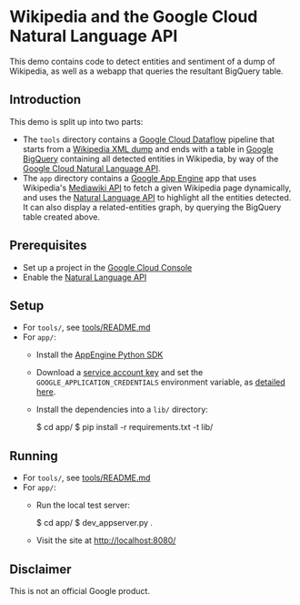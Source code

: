 # Wikipedia and the Google Cloud Natural Language API

This demo contains code to detect entities and sentiment of a dump of Wikipedia,
as well as a webapp that queries the resultant BigQuery table.

## Introduction

This demo is split up into two parts:

* The `tools` directory contains a [Google Cloud Dataflow][dataflow] pipeline
  that starts from a [Wikipedia XML dump][wp-xml] and ends with a table in
  [Google BigQuery][bq] containing all detected entities in Wikipedia, by way of
  the [Google Cloud Natural Language API][nl-api].
* The `app` directory contains a [Google App Engine][gae] app that uses
  Wikipedia's [Mediawiki API][mw-api] to fetch a given Wikipedia page
  dynamically, and uses the [Natural Language API][nl-api] to highlight all the
  entities detected. It can also display a related-entities graph, by querying
  the BigQuery table created above.

[dataflow]: https://cloud.google.com/dataflow/
[wp-xml]: https://en.wikipedia.org/wiki/Wikipedia:Database_download#English-language_Wikipedia
[bq]: https://cloud.google.com/bigquery/
[nl-api]: https://cloud.google.com/natural-language/
[gae]: https://cloud.google.com/appengine/
[mw-api]: https://www.mediawiki.org/wiki/API:Main_page

## Prerequisites

* Set up a project in the [Google Cloud Console][cloud-console]
* Enable the [Natural Language API][nl-enable-api]

[cloud-console]: https://console.cloud.google.com
[nl-enable-api]: https://console.cloud.google.com/apis/api/language.googleapis.com/overview?project=_

## Setup

* For `tools/`, see [tools/README.md](tools/README.md)
* For `app/`:
  * Install the [AppEngine Python SDK][gae-python-sdk]
  * Download a [service account key][service-account] and set the
    `GOOGLE_APPLICATION_CREDENTIALS` environment variable, as [detailed
    here][adc].
  * Install the dependencies into a `lib/` directory:

      $ cd app/
      $ pip install -r requirements.txt -t lib/

[gae-python-sdk]: https://cloud.google.com/appengine/downloads#Google_App_Engine_SDK_for_Python
[service-account]: https://console.cloud.google.com/iam-admin/serviceaccounts/project?project=_
[adc]: https://cloud.google.com/docs/authentication#service_running_on-premises

## Running

* For `tools/`, see [tools/README.md](tools/README.md)
* For `app/`:
  * Run the local test server:

      $ cd app/
      $ dev_appserver.py .

  * Visit the site at [http://localhost:8080/](http://localhost:8080)

## Disclaimer

This is not an official Google product.
